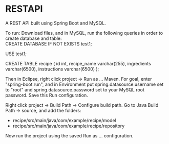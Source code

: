 # RESTAPI
A REST API built using Spring Boot and MySQL.

To run:
Download files, and in MySQL, run the following queries in order to create database and table:
<br />
CREATE DATABASE IF NOT EXISTS test1;

USE test1;

CREATE TABLE recipe (
    id int,
    recipe_name varchar(255),
    ingredients varchar(6500),
    instructions varchar(6500)
);

Then in Eclipse, right click project -> Run as ... Maven. 
For goal, enter "spring-boot:run", and in Environment put spring.datasource.username set to "root" and spring.datasource.password set to your MySQL root password.
Save this Run configuration.

Right click project -> Build Path -> Configure build path. Go to Java Build Path -> source, and add the folders:
- recipe/src/main/java/com/example/recipe/model
- recipe/src/main/java/com/example/recipe/repository

Now run the project using the saved Run as ... configuration.
